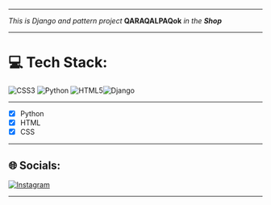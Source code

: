 ____
*This is Django and pattern project*
**QARAQALPAQok**
*in the*
***Shop***
___
# 💻 Tech Stack:
![CSS3](https://img.shields.io/badge/css3-%231572B6.svg?style=for-the-badge&logo=css3&logoColor=white) ![Python](https://img.shields.io/badge/python-3670A0?style=for-the-badge&logo=python&logoColor=ffdd54) ![HTML5](https://img.shields.io/badge/html5-%23E34F26.svg?style=for-the-badge&logo=html5&logoColor=white)![Django](https://img.shields.io/badge/django-%23092E20.svg?style=for-the-badge&logo=django&logoColor=white)
___
- [X] Python
- [X] HTML
- [X] CSS
___
## 🌐 Socials:
[![Instagram](https://img.shields.io/badge/Instagram-%23E4405F.svg?logo=Instagram&logoColor=white)](https://instagram.com/______suleymanov______)
___